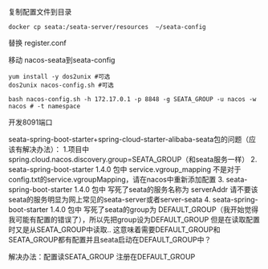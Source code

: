 复制配置文件到目录
```shell
docker cp seata:/seata-server/resources  ~/seata-config
```
替换 register.conf

移动 nacos-seata到seata-config

```shell
yum install -y dos2unix #可选
dos2unix nacos-config.sh #可选

bash nacos-config.sh -h 172.17.0.1 -p 8848 -g SEATA_GROUP -u nacos -w nacos # -t namespace
```

开发8091端口

seata-spring-boot-starter+spring-cloud-starter-alibaba-seata包的问题（应该有解决办法）：
1.项目中spring.cloud.nacos.discovery.group=SEATA_GROUP（和seata服务一样）
2.
seata-spring-boot-starter 1.4.0 包中 service.vgroup_mapping 不是对于config.txt的service.vgroupMapping，请在nacos中重新添加配置
3.
seata-spring-boot-starter 1.4.0 包中 写死了seata的服务名称为 serverAddr 请不要该seata的服务明显为网上常见的seata-server或者server-seata
4.
seata-spring-boot-starter 1.4.0 包中 
写死了seata的group为 DEFAULT_GROUP（我开始觉得我可能有配置的错误了），所以先把group设为DEFAULT_GROUP
但是在读取配置时又是从SEATA_GROUP中读取.. 这意味着需要DEFAULT_GROUP和SEATA_GROUP都有配置并且seata启动在DEFAULT_GROUP中？

解决办法：配置读SEATA_GROUP  注册在DEFAULT_GROUP
